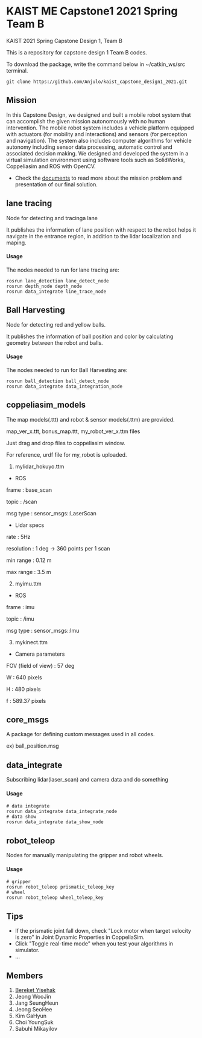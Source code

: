 # KAIST ME Capstone1 2021 Spring Team B

KAIST 2021 Spring Capstone Design 1, Team B

This is a repository for capstone design 1 Team B codes. 

To download the package, write the command below in ~/catkin_ws/src terminal.
```console
git clone https://github.com/Anjulo/kaist_capstone_design1_2021.git
```
## Mission

In this Capstone Design, we designed and built a mobile robot system that can accomplish the given mission autonomously with no human intervention. The mobile robot system includes a vehicle platform equipped with actuators (for mobility and interactions) and sensors (for perception and navigation). The system also includes computer algorithms for vehicle autonomy including sensor data processing, automatic control and associated decision making. We designed and developed the system in a virtual simulation environment using software tools such as SolidWorks, Coppeliasim and ROS with OpenCV.
- Check the [documents](https://github.com/Anjulo/kaist_capstone_design1_2021/tree/main/documents) to read more about the mission problem and presentation of our final solution.

## lane tracing

Node for detecting and tracinga lane

It publishes the information of lane position with respect to the robot helps it navigate in the entrance region, in addition to the lidar localization and maping. 
#### Usage

The nodes needed to run for lane tracing are:

```console
rosrun lane_detection lane_detect_node
rosrun depth_node depth_node
rosrun data_integrate line_trace_node
```


## Ball Harvesting

Node for detecting red and yellow balls.

It publishes the information of ball position and color by calculating geometry between the robot and balls.

#### Usage

The nodes needed to run for Ball Harvesting are:

```console
rosrun ball_detection ball_detect_node
rosrun data_integrate data_integration_node
```

## coppeliasim_models

The map models(.ttt) and  robot & sensor models(.ttm) are provided.

map_ver_x.ttt, bonus_map.ttt, my_robot_ver_x.ttm files

Just drag and drop files to coppeliasim window.

For reference, urdf file for my_robot is uploaded.

1. mylidar_hokuyo.ttm

- ROS

frame : base_scan

topic : /scan

msg type : sensor_msgs::LaserScan

- Lidar specs

rate : 5Hz

resolution : 1 deg -> 360 points per 1 scan

min range : 0.12 m

max range : 3.5 m


2. myimu.ttm

- ROS

frame : imu

topic : /imu

msg type : sensor_msgs::Imu


3. mykinect.ttm

- Camera parameters

FOV (field of view) : 57 deg

W : 640 pixels

H : 480 pixels

f : 589.37 pixels


## core_msgs

A package for defining custom messages used in all codes.

ex) ball_position.msg



## data_integrate

Subscribing lidar(laser_scan) and camera data and do something


#### Usage

```console
# data integrate
rosrun data_integrate data_integrate_node
# data show
rosrun data_integrate data_show_node
```

## robot_teleop

Nodes for manually manipulating the gripper and robot wheels.

#### Usage

```console
# gripper
rosrun robot_teleop prismatic_teleop_key
# wheel
rosrun robot_teleop wheel_teleop_key
```


## Tips

- If the prismatic joint fall down, check "Lock motor when target velocity is zero" in Joint Dynamic Properties in CoppeliaSim.
- Click "Toggle real-time mode" when you test your algorithms in simulator.
- ...



## Members

1.  [Bereket Yisehak](http://github.com/Anjulo/)
2.  Jeong WooJin
3.  Jang SeungHeun
4.  Jeong SeoHee
5.  Kim GaHyun
6.  Choi YoungSuk
7.  Sabuhi Mikayilov
